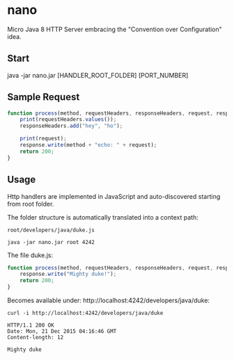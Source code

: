 # nano
Micro Java 8 HTTP Server embracing the "Convention over Configuration" idea.

## Start

java -jar nano.jar [HANDLER_ROOT_FOLDER] [PORT_NUMBER]

## Sample Request

```javascript
function process(method, requestHeaders, responseHeaders, request, response) {
    print(requestHeaders.values());
    responseHeaders.add("hey", "ho");

    print(request);
    response.write(method + "echo: " + request);
    return 200;
}
```

## Usage

Http handlers are implemented in JavaScript and auto-discovered starting from root folder.

The folder structure is automatically translated into a context path:
```
root/developers/java/duke.js

java -jar nano.jar root 4242
```

The file duke.js:

```javascript
function process(method, requestHeaders, responseHeaders, request, response) {
    response.write("Mighty duke!");
    return 200;
}
```

Becomes available under: http://localhost:4242/developers/java/duke:

```
curl -i http://localhost:4242/developers/java/duke

HTTP/1.1 200 OK
Date: Mon, 21 Dec 2015 04:16:46 GMT
Content-length: 12

Mighty duke
```



